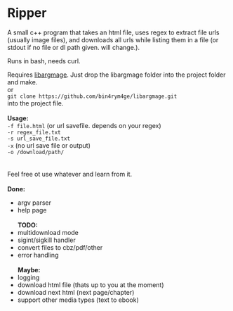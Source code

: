 # Ripper
A small c++ program that takes an html file, uses regex to extract file urls (usually image files), and downloads all urls while listing them in a file (or stdout if no file or dl path given. will change.).

Runs in bash, needs curl.

Requires [libargmage](https://github.com/bin4rym4ge/libargmage).
Just drop the libargmage folder into the project folder and make.<br />
or<br />
`git clone https://github.com/bin4rym4ge/libargmage.git`<br />
into the project file.
<br />
<br />
**Usage:**<br />
`-f file.html` (or url savefile. depends on your regex)<br />
`-r regex_file.txt`<br />
`-s url_save_file.txt`<br />
`-x` (no url save file or output)<br />
`-o /download/path/`<br />
<br /><br />
Feel free ot use whatever and learn from it.<br /><br />
**Done:**
 - argv parser
 - help page<br /><br />
**TODO:**
 - multidownload mode
 - sigint/sigkill handler
 - convert files to cbz/pdf/other
 - error handling<br /><br />
**Maybe:**
 - logging
 - download html file (thats up to you at the moment)
 - download next html (next page/chapter)
 - support other media types (text to ebook)
